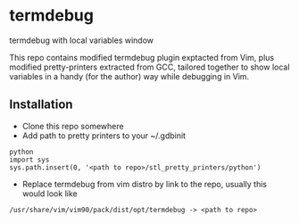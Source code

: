 # termdebug
termdebug with local variables window

This repo contains modified termdebug plugin exptacted from Vim, plus modified
pretty-printers extracted from GCC, tailored together to show local variables in a handy (for the author) way
while debugging in Vim.

## Installation
- Clone this repo somewhere
- Add path to pretty printers to your ~/.gdbinit
```
python
import sys
sys.path.insert(0, '<path to repo>/stl_pretty_printers/python')
```
- Replace termdebug from vim distro by link to the repo, usually this would look like
```
/usr/share/vim/vim90/pack/dist/opt/termdebug -> <path to repo>
```
